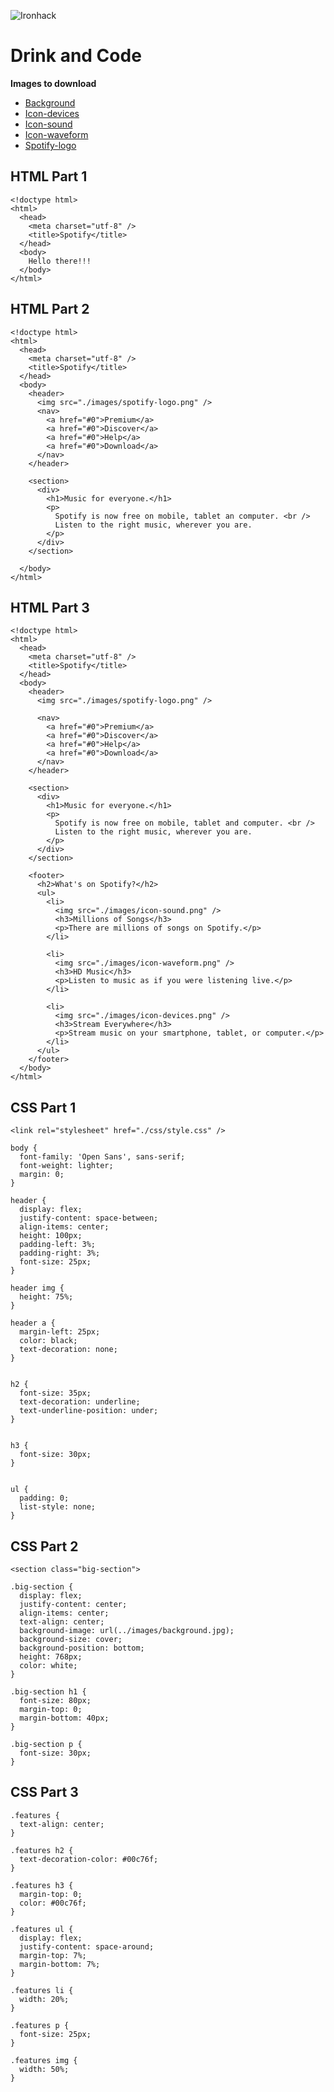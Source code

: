 ![Ironhack](https://s3-eu-west-1.amazonaws.com/ih-materials/uploads/upload_6e171edc323b4df30ae1f1cefe63c7e2.png)

Drink and Code
====================================

**Images to download**

- [Background](https://github.com/Mi6u3l/Ironhack_Spotify/blob/master/images/background.jpg)
- [Icon-devices](https://github.com/Mi6u3l/Ironhack_Spotify/blob/master/images/icon-devices.png)
- [Icon-sound](https://github.com/Mi6u3l/Ironhack_Spotify/blob/master/images/icon-sound.png)
- [Icon-waveform](https://github.com/Mi6u3l/Ironhack_Spotify/blob/master/images/icon-waveform.png)
- [Spotify-logo](https://github.com/Mi6u3l/Ironhack_Spotify/blob/master/images/spotify-logo.png)



HTML Part 1
-----------------------------
```
<!doctype html>
<html>
  <head>
    <meta charset="utf-8" />
    <title>Spotify</title>
  </head>
  <body>
    Hello there!!!
  </body>
</html>
```


HTML Part 2
-----------------------------
```
<!doctype html>
<html>
  <head>
    <meta charset="utf-8" />
    <title>Spotify</title>
  </head>
  <body>
    <header>
      <img src="./images/spotify-logo.png" />
      <nav>
        <a href="#0">Premium</a>
        <a href="#0">Discover</a>
        <a href="#0">Help</a>
        <a href="#0">Download</a>
      </nav>
    </header>

    <section>
      <div>
        <h1>Music for everyone.</h1>
        <p>
          Spotify is now free on mobile, tablet an computer. <br />
          Listen to the right music, wherever you are.
        </p>
      </div>
    </section> 

  </body>
</html>
```


HTML Part 3
-----------------------------

```
<!doctype html>
<html>
  <head>
    <meta charset="utf-8" />
    <title>Spotify</title>
  </head>
  <body>
    <header>
      <img src="./images/spotify-logo.png" />

      <nav>
        <a href="#0">Premium</a>
        <a href="#0">Discover</a>
        <a href="#0">Help</a>
        <a href="#0">Download</a>
      </nav>
    </header>

    <section>
      <div>
        <h1>Music for everyone.</h1>
        <p>
          Spotify is now free on mobile, tablet and computer. <br />
          Listen to the right music, wherever you are.
        </p>
      </div>
    </section>

    <footer>
      <h2>What's on Spotify?</h2>
      <ul>
        <li>
          <img src="./images/icon-sound.png" />
          <h3>Millions of Songs</h3>
          <p>There are millions of songs on Spotify.</p>
        </li>

        <li>
          <img src="./images/icon-waveform.png" />
          <h3>HD Music</h3>
          <p>Listen to music as if you were listening live.</p>
        </li>

        <li>
          <img src="./images/icon-devices.png" />
          <h3>Stream Everywhere</h3>
          <p>Stream music on your smartphone, tablet, or computer.</p>
        </li>
      </ul>
    </footer>
  </body>
</html>
```

CSS Part 1
-----------------------------
```
<link rel="stylesheet" href="./css/style.css" />
```

```
body {
  font-family: 'Open Sans', sans-serif;
  font-weight: lighter;
  margin: 0;
}

header {
  display: flex;
  justify-content: space-between;
  align-items: center;
  height: 100px;
  padding-left: 3%;
  padding-right: 3%;
  font-size: 25px;
}

header img {
  height: 75%;
}

header a {
  margin-left: 25px;
  color: black;
  text-decoration: none;
}


h2 {
  font-size: 35px;
  text-decoration: underline;
  text-underline-position: under;
}


h3 {
  font-size: 30px;
}


ul {
  padding: 0;
  list-style: none;
}
```

  
CSS Part 2
-----------------------------
```
<section class="big-section">
```

```
.big-section {
  display: flex;
  justify-content: center;
  align-items: center;
  text-align: center;
  background-image: url(../images/background.jpg);
  background-size: cover;
  background-position: bottom;
  height: 768px;
  color: white;
}

.big-section h1 {
  font-size: 80px;
  margin-top: 0;
  margin-bottom: 40px;
}

.big-section p {
  font-size: 30px;
}
```


CSS Part 3
-----------------------------
```
.features {
  text-align: center;
}

.features h2 {
  text-decoration-color: #00c76f;
}

.features h3 {
  margin-top: 0;
  color: #00c76f;
}

.features ul {
  display: flex;
  justify-content: space-around;
  margin-top: 7%;
  margin-bottom: 7%;
}

.features li {
  width: 20%;
}

.features p {
  font-size: 25px;
}

.features img {
  width: 50%;
}

```
